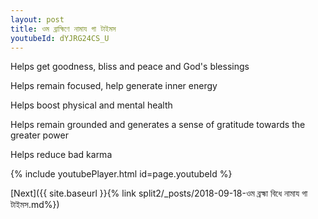 ```yaml
---
layout: post
title: ওম ব্রাহ্মিণে নামায গা টাইমস
youtubeId: dYJRG24CS_U
---
```

 
 
Helps get goodness, bliss and peace and God's blessings
 
Helps remain focused, help generate inner energy 
 
Helps boost physical and mental health 
 
Helps remain grounded and generates a sense of gratitude towards the greater power 
 
Helps reduce bad karma
 
 
 
 


{% include youtubePlayer.html id=page.youtubeId %}
 
[Next]({{ site.baseurl }}{% link  split2/_posts/2018-09-18-ওম ব্রহ্মা বিধে নামায গা টাইমস.md%})
 
